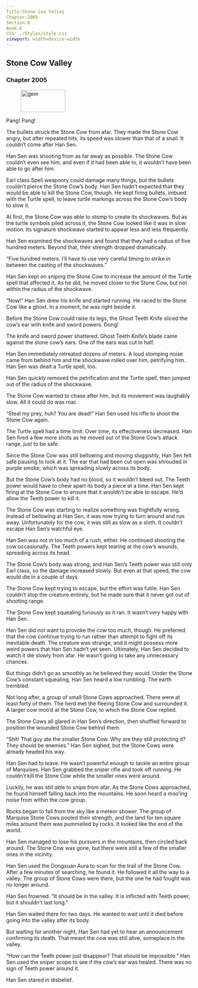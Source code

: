 ```yaml
---
Title:Stone Cow Valley 
Chapter:2005 
Section:8 
Book:6 
CSS:../Styles/style.css 
viewport: width=device-width
---
```

  
## Stone Cow Valley
### Chapter 2005
  
<figure>
	<img src="../Images/gem.gif" alt="gem" id="gem" width="120" height="60" />
</figure>
  

  
Pang! Pang!

The bullets struck the Stone Cow from afar. They made the Stone Cow angry, but after repeated hits, its speed was slower than that of a snail. It couldn’t come after Han Sen.

Han Sen was shooting from as far away as possible. The Stone Cow couldn’t even see him, and even if it had been able to, it wouldn’t have been able to go after him.

Earl class Spell weaponry could damage many things, but the bullets couldn’t pierce the Stone Cow’s body. Han Sen hadn’t expected that they would be able to kill the Stone Cow, though. He kept firing bullets, imbued with the Turtle spell, to leave turtle markings across the Stone Cow’s body to slow it.

At first, the Stone Cow was able to stomp to create its shockwaves. But as the turtle symbols piled across it, the Stone Cow looked like it was in slow motion. Its signature shockwave started to appear less and less frequently.

Han Sen examined the shockwaves and found that they had a radius of five hundred meters. Beyond that, their strength dropped dramatically.

“Five hundred meters. I’ll have to use very careful timing to strike in between the casting of the shockwaves.”

Han Sen kept on sniping the Stone Cow to increase the amount of the Turtle spell that affected it. As he did, he moved closer to the Stone Cow, but not within the radius of the shockwave.

“Now!” Han Sen drew his knife and started running. He raced to the Stone Cow like a ghost. In a moment, he was right beside it.

Before the Stone Cow could raise its legs, the Ghost Teeth Knife sliced the cow’s ear with knife and sword powers. Dong!

The knife and sword power shattered. Ghost Teeth Knife’s blade came against the stone cow’s ears. One of the ears was cut in half.

Han Sen immediately retreated dozens of meters. A loud stomping noise came from behind him and the shockwave rolled over him, petrifying him. Han Sen was dealt a Turtle spell, too.

Han Sen quickly removed the petrification and the Turtle spell, then jumped out of the radius of the shockwave.

The Stone Cow wanted to chase after him, but its movement was laughably slow. All it could do was roar.

“Steal my prey, huh? You are dead!” Han Sen used his rifle to shoot the Stone Cow again.

The Turtle spell had a time limit. Over time, its effectiveness decreased. Han Sen fired a few more shots as he moved out of the Stone Cow’s attack range, just to be safe.

Since the Stone Cow was still bellowing and moving sluggishly, Han Sen felt safe pausing to look at it. The ear that had been cut open was shrouded in purple smoke, which was spreading slowly across its body.

But the Stone Cow’s body had no blood, so it wouldn’t bleed out. The Teeth power would have to chew apart its body a piece at a time. Han Sen kept firing at the Stone Cow to ensure that it wouldn’t be able to escape. He’d allow the Teeth power to kill it.

The Stone Cow was starting to realize something was frightfully wrong. Instead of bellowing at Han Sen, it was now trying to turn around and run away. Unfortunately for the cow, it was still as slow as a sloth. It couldn’t escape Han Sen’s watchful eye.

Han Sen was not in too much of a rush, either. He continued shooting the cow occasionally. The Teeth powers kept tearing at the cow’s wounds, spreading across its head.

The Stone Cow’s body was strong, and Han Sen’s Teeth power was still only Earl class, so the damage increased slowly. But even at that speed, the cow would die in a couple of days.

The Stone Cow kept trying to escape, but the effort was futile. Han Sen couldn’t stop the creature entirely, but he made sure that it never got out of shooting range.

The Stone Cow kept squealing furiously as it ran. It wasn’t very happy with Han Sen.

Han Sen did not want to provoke the cow too much, though. He preferred that the cow continue trying to run rather than attempt to fight off its inevitable death. The creature was strange, and it might possess more weird powers that Han Sen hadn’t yet seen. Ultimately, Han Sen decided to watch it die slowly from afar. He wasn’t going to take any unnecessary chances.

But things didn’t go as smoothly as he believed they would. Under the Stone Cow’s constant squealing, Han Sen heard a low rumbling. The earth trembled.

Not long after, a group of small Stone Cows approached. There were at least forty of them. The herd met the fleeing Stone Cow and surrounded it. A larger cow moo’d at the Stone Cow, to which the Stone Cow replied.

The Stone Cows all glared in Han Sen’s direction, then shuffled forward to position the wounded Stone Cow behind them.

“Shit! That guy ate the smaller Stone Cow. Why are they still protecting it? They should be enemies.” Han Sen sighed, but the Stone Cows were already headed his way.

Han Sen had to leave. He wasn’t powerful enough to tackle an entire group of Marquises. Han Sen grabbed the sniper rifle and took off running. He couldn’t kill the Stone Cow while the smaller ones were around.

Luckily, he was still able to snipe from afar. As the Stone Cows approached, he found himself falling back into the mountains. He soon heard a moo’ing noise from within the cow group.

Rocks began to fall from the sky like a meteor shower. The group of Marquise Stone Cows pooled their strength, and the land for ten square miles around them was pummelled by rocks. It looked like the end of the world.

Han Sen managed to lose his pursuers in the mountains, then circled back around. The Stone Cow was gone, but there were still a few of the smaller ones in the vicinity.

Han Sen used the Dongxuan Aura to scan for the trail of the Stone Cow. After a few minutes of searching, he found it. He followed it all the way to a valley. The group of Stone Cows were there, but the one he had fought was no longer around.

Han Sen frowned. “It should be in the valley. It is inflicted with Teeth power, but it shouldn’t last long.”

Han Sen waited there for two days. He wanted to wait until it died before going into the valley after its body.

But waiting for another night, Han Sen had yet to hear an announcement confirming its death. That meant the cow was still alive, someplace in the valley.

“How can the Teeth power just disappear? That should be impossible.” Han Sen used the sniper scope to see if the cow’s ear was healed. There was no sign of Teeth power around it.

Han Sen stared in disbelief.